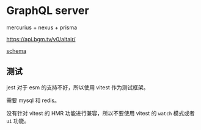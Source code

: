 # GraphQL server

mercurius + nexus + prisma

<https://api.bgm.tv/v0/altair/>

[schema](./lib/graphql/schema.gen.graphql)

## 测试

jest 对于 esm 的支持不好，所以使用 vitest 作为测试框架。

需要 mysql 和 redis。

没有针对 vitest 的 HMR 功能进行兼容，所以不要使用 vitest 的 `watch` 模式或者 `ui` 功能。
